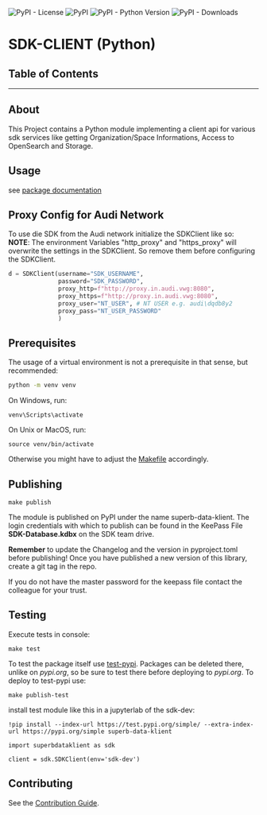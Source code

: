 ![PyPI - License](https://img.shields.io/pypi/l/superb-data-klient)
![PyPI](https://img.shields.io/pypi/v/superb-data-klient?label=version)
![PyPI - Python Version](https://img.shields.io/pypi/pyversions/superb-data-klient)
![PyPI - Downloads](https://img.shields.io/pypi/dm/superb-data-klient)


# SDK-CLIENT (Python)


## Table of Contents


---


## About


This Project contains a Python module implementing a client api for various sdk services like getting Organization/Space Informations, Access to OpenSearch and
Storage.


## Usage


see [package documentation](docs/README_PYPI.md)


## Proxy Config for Audi Network

To use die SDK from the Audi network initialize the SDKClient like so:  
**NOTE**: The environment Variables "http_proxy" and "https_proxy" will overwrite the settings in the SDKClient.
So remove them before configuring the SDKClient.
```python
d = SDKClient(username="SDK_USERNAME",
              password="SDK_PASSWORD",
              proxy_http=f"http://proxy.in.audi.vwg:8080",
              proxy_https=f"http://proxy.in.audi.vwg:8080",
              proxy_user="NT_USER", # NT USER e.g. audi\dqdb8y2 
              proxy_pass="NT_USER_PASSWORD"
              )
```

## Prerequisites

The usage of a virtual environment is not a prerequisite in that sense, but recommended:

```bash
python -m venv venv
```

On Windows, run:
```
venv\Scripts\activate
```
On Unix or MacOS, run:
```
source venv/bin/activate
```

Otherwise you might have to adjust the [Makefile](Makefile) accordingly.

## Publishing

```console
make publish
```

The module is published on PyPI under the name superb-data-klient.
The login credentials with which to publish can be found in the KeePass File **SDK-Database.kdbx** on the SDK team drive.

**Remember** to update the Changelog and the version in pyproject.toml before publishing!
Once you have published a new version of this library, create a git tag in the repo.

If you do not have the master password for the keepass file contact the colleague for your trust.


## Testing


Execute tests in console:

```console
make test
```

To test the package itself use [test-pypi](https://test.pypi.org/). Packages can be deleted there, unlike on *pypi.org*, so be sure to test there before
deploying to *pypi.org*. To deploy to test-pypi use:

```console
make publish-test
```

install test module like this in a jupyterlab of the sdk-dev:

```jupyterpython
!pip install --index-url https://test.pypi.org/simple/ --extra-index-url https://pypi.org/simple superb-data-klient

import superbdataklient as sdk

client = sdk.SDKClient(env='sdk-dev')
```

## Contributing


See the [Contribution Guide](CONTRIBUTING.md).